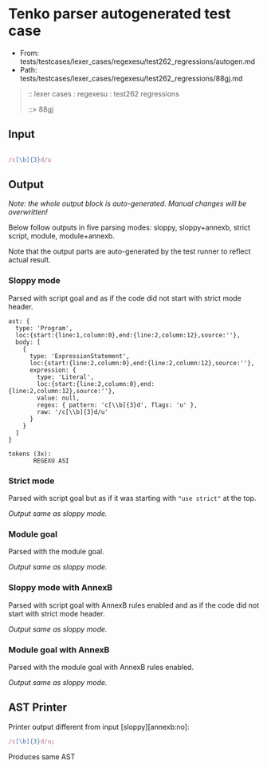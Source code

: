 # Tenko parser autogenerated test case

- From: tests/testcases/lexer_cases/regexesu/test262_regressions/autogen.md
- Path: tests/testcases/lexer_cases/regexesu/test262_regressions/88gj.md

> :: lexer cases : regexesu : test262 regressions
>
> ::> 88gj

## Input


`````js

/c[\b]{3}d/u
`````

## Output

_Note: the whole output block is auto-generated. Manual changes will be overwritten!_

Below follow outputs in five parsing modes: sloppy, sloppy+annexb, strict script, module, module+annexb.

Note that the output parts are auto-generated by the test runner to reflect actual result.

### Sloppy mode

Parsed with script goal and as if the code did not start with strict mode header.

`````
ast: {
  type: 'Program',
  loc:{start:{line:1,column:0},end:{line:2,column:12},source:''},
  body: [
    {
      type: 'ExpressionStatement',
      loc:{start:{line:2,column:0},end:{line:2,column:12},source:''},
      expression: {
        type: 'Literal',
        loc:{start:{line:2,column:0},end:{line:2,column:12},source:''},
        value: null,
        regex: { pattern: 'c[\\b]{3}d', flags: 'u' },
        raw: '/c[\\b]{3}d/u'
      }
    }
  ]
}

tokens (3x):
       REGEXU ASI
`````

### Strict mode

Parsed with script goal but as if it was starting with `"use strict"` at the top.

_Output same as sloppy mode._

### Module goal

Parsed with the module goal.

_Output same as sloppy mode._

### Sloppy mode with AnnexB

Parsed with script goal with AnnexB rules enabled and as if the code did not start with strict mode header.

_Output same as sloppy mode._

### Module goal with AnnexB

Parsed with the module goal with AnnexB rules enabled.

_Output same as sloppy mode._

## AST Printer

Printer output different from input [sloppy][annexb:no]:

````js
/c[\b]{3}d/u;
````

Produces same AST
